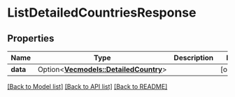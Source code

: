 # ListDetailedCountriesResponse

## Properties

Name | Type | Description | Notes
------------ | ------------- | ------------- | -------------
**data** | Option<[**Vec<models::DetailedCountry>**](DetailedCountry.md)> |  | [optional]

[[Back to Model list]](../README.md#documentation-for-models) [[Back to API list]](../README.md#documentation-for-api-endpoints) [[Back to README]](../README.md)


